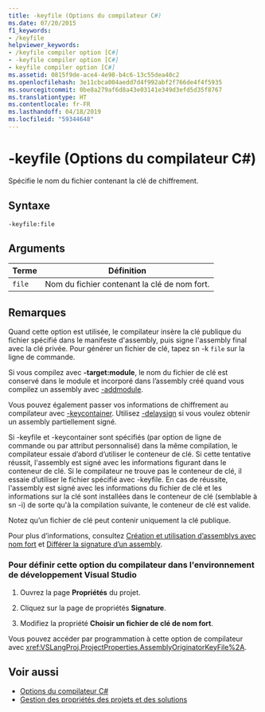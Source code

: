 ```yaml
---
title: -keyfile (Options du compilateur C#)
ms.date: 07/20/2015
f1_keywords:
- /keyfile
helpviewer_keywords:
- /keyfile compiler option [C#]
- -keyfile compiler option [C#]
- keyfile compiler option [C#]
ms.assetid: 0815f9de-ace4-4e98-b4c6-13c55dea40c2
ms.openlocfilehash: 3e11cbca004aedd7d4f992abf2f766de4f4f5935
ms.sourcegitcommit: 0be8a279af6d8a43e03141e349d3efd5d35f8767
ms.translationtype: HT
ms.contentlocale: fr-FR
ms.lasthandoff: 04/18/2019
ms.locfileid: "59344648"
---
```

# <a name="-keyfile-c-compiler-options"></a>-keyfile (Options du compilateur C#)
Spécifie le nom du fichier contenant la clé de chiffrement.  
  
## <a name="syntax"></a>Syntaxe  
  
```console  
-keyfile:file  
```  
  
## <a name="arguments"></a>Arguments  
  
|Terme|Définition|  
|----------|----------------|  
|`file`|Nom du fichier contenant la clé de nom fort.|  
  
## <a name="remarks"></a>Remarques  
 Quand cette option est utilisée, le compilateur insère la clé publique du fichier spécifié dans le manifeste d'assembly, puis signe l'assembly final avec la clé privée. Pour générer un fichier de clé, tapez sn -k `file` sur la ligne de commande.  
  
 Si vous compilez avec **-target:module**, le nom du fichier de clé est conservé dans le module et incorporé dans l’assembly créé quand vous compilez un assembly avec [-addmodule](../../../csharp/language-reference/compiler-options/addmodule-compiler-option.md).  
  
 Vous pouvez également passer vos informations de chiffrement au compilateur avec [-keycontainer](../../../csharp/language-reference/compiler-options/keycontainer-compiler-option.md). Utilisez [-delaysign](../../../csharp/language-reference/compiler-options/delaysign-compiler-option.md) si vous voulez obtenir un assembly partiellement signé.  
  
 Si -keyfile et -keycontainer sont spécifiés (par option de ligne de commande ou par attribut personnalisé) dans la même compilation, le compilateur essaie d’abord d’utiliser le conteneur de clé. Si cette tentative réussit, l'assembly est signé avec les informations figurant dans le conteneur de clé. Si le compilateur ne trouve pas le conteneur de clé, il essaie d’utiliser le fichier spécifié avec -keyfile. En cas de réussite, l'assembly est signé avec les informations du fichier de clé et les informations sur la clé sont installées dans le conteneur de clé (semblable à sn -i) de sorte qu'à la compilation suivante, le conteneur de clé est valide.  
  
 Notez qu’un fichier de clé peut contenir uniquement la clé publique.  
  
 Pour plus d’informations, consultez [Création et utilisation d’assemblys avec nom fort](../../../framework/app-domains/create-and-use-strong-named-assemblies.md) et [Différer la signature d’un assembly](../../../framework/app-domains/delay-sign-assembly.md).  
  
### <a name="to-set-this-compiler-option-in-the-visual-studio-development-environment"></a>Pour définir cette option du compilateur dans l'environnement de développement Visual Studio  
  
1. Ouvrez la page **Propriétés** du projet.  
  
2. Cliquez sur la page de propriétés **Signature**.  
  
3. Modifiez la propriété **Choisir un fichier de clé de nom fort**.  
  
 Vous pouvez accéder par programmation à cette option de compilateur avec <xref:VSLangProj.ProjectProperties.AssemblyOriginatorKeyFile%2A>.  
  
## <a name="see-also"></a>Voir aussi

- [Options du compilateur C#](../../../csharp/language-reference/compiler-options/index.md)
- [Gestion des propriétés des projets et des solutions](/visualstudio/ide/managing-project-and-solution-properties)

